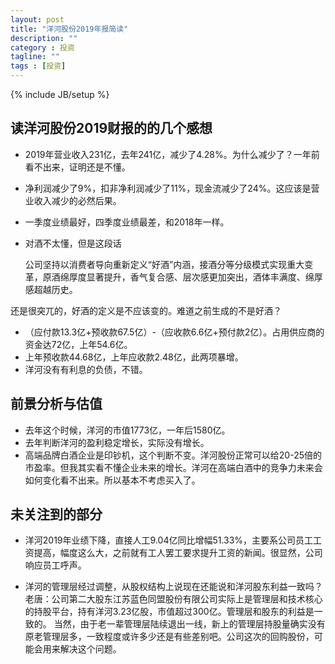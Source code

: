```yaml
---
layout: post
title: "洋河股份2019年报简读"
description: ""
category : 投资
tagline: ""
tags : [投资]
---
```

{% include JB/setup %}


## 读洋河股份2019财报的的几个感想
* 2019年营业收入231亿，去年241亿，减少了4.28%。为什么减少了？一年前看不出来，证明还是不懂。
* 净利润减少了9%，扣非净利润减少了11%，现金流减少了24%。这应该是营业收入减少的必然后果。
* 一季度业绩最好，四季度业绩最差，和2018年一样。
* 对酒不太懂，但是这段话

    公司坚持以消费者导向重新定义“好酒”内涵，接酒分等分级模式实现重大变革，原酒绵厚度显著提升，香气复合感、层次感更加突出，酒体丰满度、绵厚感超越历史。

还是很突兀的，好酒的定义是不应该变的。难道之前生成的不是好酒？

* （应付款13.3亿+预收款67.5亿）-（应收款6.6亿+预付款2亿）。占用供应商的资金达72亿，上年54.6亿。
* 上年预收款44.68亿，上年应收款2.48亿，此两项暴增。
* 洋河没有有利息的负债，不错。



## 前景分析与估值

* 去年这个时候，洋河的市值1773亿，一年后1580亿。
* 去年判断洋河的盈利稳定增长，实际没有增长。
* 高端品牌白酒企业是印钞机，这个判断不变。洋河股份正常可以给20-25倍的市盈率。但我其实看不懂企业未来的增长。洋河在高端白酒中的竞争力未来会如何变化看不出来。所以基本不考虑买入了。

## 未关注到的部分

* 洋河2019年业绩下降，直接人工9.04亿同比增幅51.33%，主要系公司员工工资提高，幅度这么大，之前就有工人罢工要求提升工资的新闻。很显然，公司响应员工呼声。

* 洋河的管理层经过调整，从股权结构上说现在还能说和洋河股东利益一致吗？
老唐：公司第二大股东江苏蓝色同盟股份有限公司实际上是管理层和技术核心的持股平台，持有洋河3.23亿股，市值超过300亿。管理层和股东的利益是一致的。
当然，由于老一辈管理层陆续退出一线，新上的管理层持股量确实没有原老管理层多，一致程度或许多少还是有些差别吧。公司这次的回购股份，可能会用来解决这个问题。 
